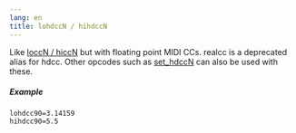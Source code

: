 ```yaml
---
lang: en
title: lohdccN / hihdccN
---
```

Like [loccN / hiccN](loccN) but with floating point MIDI CCs.
realcc is a deprecated alias for hdcc. Other opcodes such as [set_hdccN](set_hdccN)
can also be used with these.

##### Example

```
lohdcc90=3.14159
hihdcc90=5.5
```
